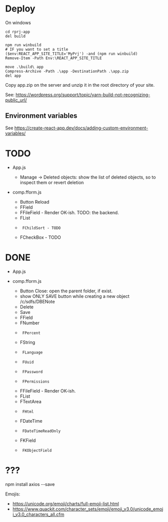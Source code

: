 
# Deploy

On windows
```
cd rprj-app
del build

npm run winbuild
# IF you want to set a title
($env:REACT_APP_SITE_TITLE='MyPrj') -and (npm run winbuild)
Remove-Item -Path Env:\REACT_APP_SITE_TITLE

move .\build\ app
Compress-Archive -Path .\app -DestinationPath .\app.zip
del app
```

Copy app.zip on the server and unzip it in the root directory of your site.


See: https://wordpress.org/support/topic/yarn-build-not-recognizing-public_url/

## Environment variables

See https://create-react-app.dev/docs/adding-custom-environment-variables/


# TODO

- App.js
  - Manage -> Deleted objects: show the list of deleted objects, so to inspect them or revert deletion

- comp.fform.js
  - Button Reload
  - FField
  -  FFileField - Render OK-ish. TODO: the backend.
  -  FList
  -      FChildSort - TODO
  -  FCheckBox - TODO

# DONE

- App.js

- comp.fform.js
  - Button Close: open the parent folder, if exist.
  - show ONLY SAVE button while creating a new object /c/sdfs/DBENote
  - Delete
  - Save
  - FField
  -  FNumber
  -      FPercent
  -  FString
  -      FLanguage
  -      FUuid
  -      FPassword
  -      FPermissions
  -  FFileField - Render OK-ish.
  -  FList
  -  FTextArea
  -      FHtml
  -  FDateTime
  -      FDateTimeReadOnly
  -  FKField
  -      FKObjectField






# ???


npm install axios --save


Emojis:
- https://unicode.org/emoji/charts/full-emoji-list.html
- https://www.quackit.com/character_sets/emoji/emoji_v3.0/unicode_emoji_v3.0_characters_all.cfm
